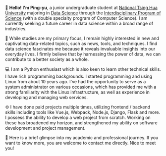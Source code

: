 👋 **Hello! I'm Ping-yu**, a junior undergraduate student at [National Tsing Hua University](https://www.nthu.edu.tw/) majoring in [Data Science](https://stat.site.nthu.edu.tw/p/412-1327-1781.php?Lang=zh-tw) through the [Interdisciplinary Program of Science](https://scidm.site.nthu.edu.tw/) (with a double specialty program of Computer Science). I am currently seeking a future career in data science within a broad range of industries.

🌟 While studies are my primary focus, I remain highly interested in new and captivating data-related topics, such as news, tools, and techniques. I find data science fascinates me because it reveals invaluable insights into our everyday lives. I firmly believe that by harnessing the power of data, we can contribute to a better society as a whole.

💻 I am a Python enthusiast which is also keen to learn other technical skills. I have rich programming backgrounds. I started programming and using Linux from about 10 years ago. I've had the opportunity to serve as a system administrator on various occasions, which has provided me with a strong familiarity with the Linux infrastructure, as well as experience in developing and managing web services.

⚙️ I have done paid projects multiple times, utilizing frontend / backend skills including tools like Vue.js, Webpack, Node.js, Django, Flask and more. I possess the ability to develop a web project from scratch. Working on these has broadened my horizon, and strengthened my ability on software development and project management.

🤝 Here is a brief glimpse into my academic and professional journey. If you want to know more, you are welcome to contact me directly. Nice to meet you!
